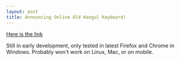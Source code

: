 ```yaml
---
layout: post
title: Announcing Online Old Hangul Keyboard!
---
```


[Here is the link](https://mujjingun.github.io/oko.html)

Still in early development, only tested in latest Firefox and Chrome in Windows. Probably won't work on Linux, Mac, or on mobile.
